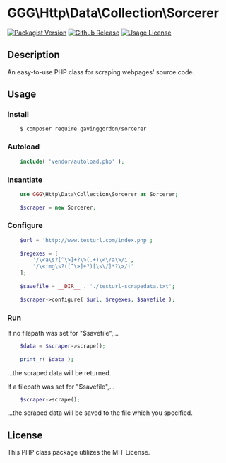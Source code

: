 # GGG\Http\Data\Collection\Sorcerer

[![Packagist Version](https://img.shields.io/packagist/v/gavinggordon/sorcerer.svg)](https://packagist.com/gavinggordon/sorcerer)
[![Github Release](https://img.shields.io/github/release/gavinggordon/sorcerer.svg)](https://github.com/gavinggordon/sorcerer/master)
[![Usage License](https://img.shields.io/github/license/gavinggordon/sorcerer.svg)](https://github.com/gavinggordon/sorcerer/blob/master/LICENSE.txt)

## Description
An easy-to-use PHP class for scraping webpages' source code.

## Usage

### Install
```
	$ composer require gavinggordon/sorcerer
```

### Autoload
``` php
	include( 'vendor/autoload.php' );
```

### Insantiate
``` php
	use GGG\Http\Data\Collection\Sorcerer as Sorcerer;
	
	$scraper = new Sorcerer;
```

### Configure
``` php
	$url = 'http://www.testurl.com/index.php';
	
	$regexes = [
		'/\<a\s?[^\>]+?\>(.+)\<\/a\>/i',
		'/\<img\s?([^\>]+?)[\s\/]*?\>/i'
	];
	
	$savefile = __DIR__ . './testurl-scrapedata.txt';
	
	$scraper->configure( $url, $regexes, $savefile );
```

### Run 
If no filepath was set for "$savefile",...
```php
	$data = $scraper->scrape();
	
	print_r( $data );
```
...the scraped data will be returned.


If a filepath was set for "$savefile",...
```php
	$scraper->scrape();
```
...the scraped data will be saved to 
the file which you specified.

## License

This PHP class package utilizes the MIT License.